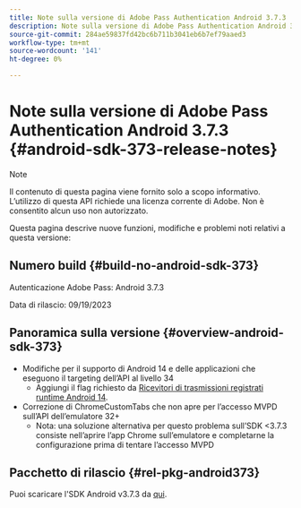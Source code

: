 ```yaml
---
title: Note sulla versione di Adobe Pass Authentication Android 3.7.3
description: Note sulla versione di Adobe Pass Authentication Android 3.7.3
source-git-commit: 284ae59837fd42bc6b711b3041eb6b7ef79aaed3
workflow-type: tm+mt
source-wordcount: '141'
ht-degree: 0%

---
```


# Note sulla versione di Adobe Pass Authentication Android 3.7.3 {#android-sdk-373-release-notes}

>[!NOTE]
>
>Il contenuto di questa pagina viene fornito solo a scopo informativo. L’utilizzo di questa API richiede una licenza corrente di Adobe. Non è consentito alcun uso non autorizzato.

Questa pagina descrive nuove funzioni, modifiche e problemi noti relativi a questa versione:

## Numero build {#build-no-android-sdk-373}

Autenticazione Adobe Pass: Android 3.7.3

Data di rilascio: 09/19/2023



## Panoramica sulla versione {#overview-android-sdk-373}

* Modifiche per il supporto di Android 14 e delle applicazioni che eseguono il targeting dell’API al livello 34
   * Aggiungi il flag richiesto da [Ricevitori di trasmissioni registrati runtime Android 14](https://developer.android.com/about/versions/14/behavior-changes-14#runtime-receivers-exported).
* Correzione di ChromeCustomTabs che non apre per l’accesso MVPD sull’API dell’emulatore 32+
   * Nota: una soluzione alternativa per questo problema sull’SDK &lt;3.7.3 consiste nell’aprire l’app Chrome sull’emulatore e completarne la configurazione prima di tentare l’accesso MVPD


## Pacchetto di rilascio {#rel-pkg-android373}

Puoi scaricare l&#39;SDK Android v3.7.3 da [qui](https://tve.zendesk.com/hc/en-us/articles/204963219-Android-Native-AccessEnabler-Library).
